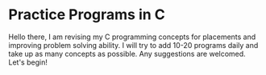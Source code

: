 # Practice Programs in C
Hello there, I am revising my C programming concepts for placements and improving problem solving ability.
I will try to add 10-20 programs daily and take up as many concepts as possible. Any suggestions are welcomed.
Let's begin!
